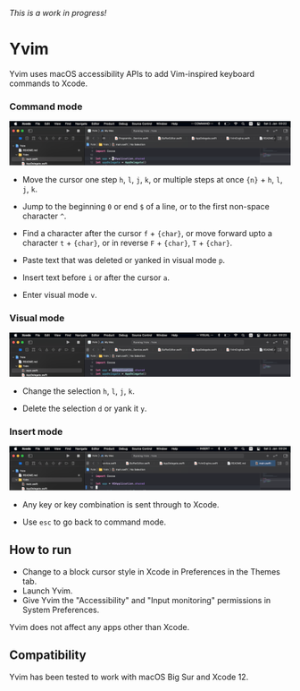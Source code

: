 *This is a work in progress!*

#  Yvim

Yvim uses macOS accessibility APIs to add Vim-inspired keyboard commands to Xcode.

### Command mode

![Command mode](screenshot_command.png)

* Move the cursor one step `h`, `l`, `j`, `k`, or multiple steps at once `{n}` + `h`, `l`, `j`, `k`.

* Jump to the beginning `0` or end `$` of a line, or to the first non-space character `^`.

* Find a character after the cursor `f` + `{char}`, or move forward upto a character `t` + `{char}`, or in reverse `F` + `{char}`, `T` + `{char}`.

* Paste text that was deleted or yanked in visual mode `p`.

* Insert text before `i` or after the cursor `a`.

* Enter visual mode `v`.

### Visual mode

![Visual mode](screenshot_visual.png)

* Change the selection `h`, `l`, `j`, `k`.

* Delete the selection `d` or yank it `y`.

### Insert mode

![Insert mode](screenshot_insert.png)

* Any key or key combination is sent through to Xcode.

* Use `esc` to go back to command mode.

## How to run

* Change to a block cursor style in Xcode in Preferences in the Themes tab.
* Launch Yvim.
* Give Yvim the "Accessibility" and "Input monitoring" permissions in System Preferences.

Yvim does not affect any apps other than Xcode.

## Compatibility

Yvim has been tested to work with macOS Big Sur and Xcode 12.
